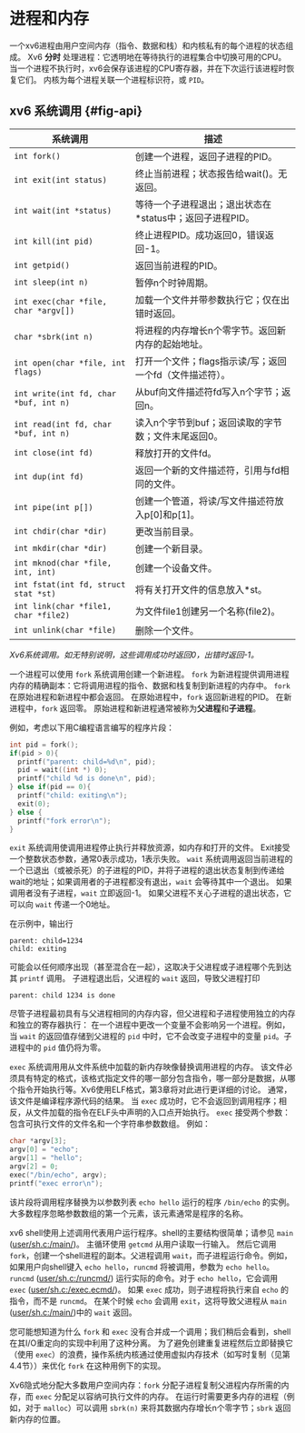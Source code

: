 # 进程和内存

一个xv6进程由用户空间内存（指令、数据和栈）和内核私有的每个进程的状态组成。
Xv6 **分时** 处理进程：它透明地在等待执行的进程集合中切换可用的CPU。
当一个进程不执行时，xv6会保存该进程的CPU寄存器，并在下次运行该进程时恢复它们。
内核为每个进程关联一个进程标识符，或 `PID`。

## xv6 系统调用 {#fig-api}

| 系统调用 | 描述 |
| --- | --- |
| `int fork()` | 创建一个进程，返回子进程的PID。 |
| `int exit(int status)` | 终止当前进程；状态报告给wait()。无返回。 |
| `int wait(int *status)` | 等待一个子进程退出；退出状态在*status中；返回子进程PID。 |
| `int kill(int pid)` | 终止进程PID。成功返回0，错误返回-1。 |
| `int getpid()` | 返回当前进程的PID。 |
| `int sleep(int n)` | 暂停n个时钟周期。 |
| `int exec(char *file, char *argv[])` | 加载一个文件并带参数执行它；仅在出错时返回。 |
| `char *sbrk(int n)` | 将进程的内存增长n个零字节。返回新内存的起始地址。 |
| `int open(char *file, int flags)` | 打开一个文件；flags指示读/写；返回一个fd（文件描述符）。 |
| `int write(int fd, char *buf, int n)` | 从buf向文件描述符fd写入n个字节；返回n。 |
| `int read(int fd, char *buf, int n)` | 读入n个字节到buf；返回读取的字节数；文件末尾返回0。 |
| `int close(int fd)` | 释放打开的文件fd。 |
| `int dup(int fd)` | 返回一个新的文件描述符，引用与fd相同的文件。|
| `int pipe(int p[])` | 创建一个管道，将读/写文件描述符放入p[0]和p[1]。 |
| `int chdir(char *dir)` | 更改当前目录。 |
| `int mkdir(char *dir)` | 创建一个新目录。 |
| `int mknod(char *file, int, int)` | 创建一个设备文件。 |
| `int fstat(int fd, struct stat *st)` | 将有关打开文件的信息放入*st。 |
| `int link(char *file1, char *file2)` | 为文件file1创建另一个名称(file2)。 |
| `int unlink(char *file)` | 删除一个文件。 |

*Xv6系统调用。如无特别说明，这些调用成功时返回0，出错时返回-1。*

一个进程可以使用 `fork` 系统调用创建一个新进程。
`fork` 为新进程提供调用进程内存的精确副本：它将调用进程的指令、数据和栈复制到新进程的内存中。
`fork` 在原始进程和新进程中都会返回。
在原始进程中，`fork` 返回新进程的PID。
在新进程中，`fork` 返回零。
原始进程和新进程通常被称为**父进程**和**子进程**。

例如，考虑以下用C编程语言编写的程序片段：

```c
int pid = fork();
if(pid > 0){
  printf("parent: child=%d\n", pid);
  pid = wait((int *) 0);
  printf("child %d is done\n", pid);
} else if(pid == 0){
  printf("child: exiting\n");
  exit(0);
} else {
  printf("fork error\n");
}
```

`exit` 系统调用使调用进程停止执行并释放资源，如内存和打开的文件。
Exit接受一个整数状态参数，通常0表示成功，1表示失败。
`wait` 系统调用返回当前进程的一个已退出（或被杀死）的子进程的PID，并将子进程的退出状态复制到传递给wait的地址；如果调用者的子进程都没有退出，`wait` 会等待其中一个退出。
如果调用者没有子进程，`wait` 立即返回-1。
如果父进程不关心子进程的退出状态，它可以向 `wait` 传递一个0地址。

在示例中，输出行
```
parent: child=1234
child: exiting
```
可能会以任何顺序出现（甚至混合在一起），这取决于父进程或子进程哪个先到达其 `printf` 调用。
子进程退出后，父进程的 `wait` 返回，导致父进程打印
```
parent: child 1234 is done
```
尽管子进程最初具有与父进程相同的内存内容，但父进程和子进程使用独立的内存和独立的寄存器执行：
在一个进程中更改一个变量不会影响另一个进程。例如，当 `wait` 的返回值存储到父进程的 `pid` 中时，它不会改变子进程中的变量 `pid`。子进程中的 `pid` 值仍将为零。

`exec` 系统调用用从文件系统中加载的新内存映像替换调用进程的内存。
该文件必须具有特定的格式，该格式指定文件的哪一部分包含指令，哪一部分是数据，从哪个指令开始执行等。Xv6使用ELF格式，第3章将对此进行更详细的讨论。
通常，该文件是编译程序源代码的结果。
当 `exec` 成功时，它不会返回到调用程序；相反，从文件加载的指令在ELF头中声明的入口点开始执行。
`exec` 接受两个参数：包含可执行文件的文件名和一个字符串参数数组。
例如：
```c
char *argv[3];
argv[0] = "echo";
argv[1] = "hello";
argv[2] = 0;
exec("/bin/echo", argv);
printf("exec error\n");
```
该片段将调用程序替换为以参数列表 `echo hello` 运行的程序 `/bin/echo` 的实例。
大多数程序忽略参数数组的第一个元素，该元素通常是程序的名称。

xv6 shell使用上述调用代表用户运行程序。shell的主要结构很简单；请参见 `main` ([user/sh.c:/main/](https://github.com/mit-pdos/xv6-riscv/blob/riscv/user/sh.c))。
主循环使用 `getcmd` 从用户读取一行输入。
然后它调用 `fork`，创建一个shell进程的副本。父进程调用 `wait`，而子进程运行命令。例如，如果用户向shell键入 `echo hello`，`runcmd` 将被调用，参数为 `echo hello`。
`runcmd` ([user/sh.c:/runcmd/](https://github.com/mit-pdos/xv6-riscv/blob/riscv/user/sh.c)) 运行实际的命令。对于 `echo hello`，它会调用 `exec` ([user/sh.c:/exec.ecmd/](https://github.com/mit-pdos/xv6-riscv/blob/riscv/user/sh.c))。
如果 `exec` 成功，则子进程将执行来自 `echo` 的指令，而不是 `runcmd`。
在某个时候 `echo` 会调用 `exit`，这将导致父进程从 `main` ([user/sh.c:/main/](https://github.com/mit-pdos/xv6-riscv/blob/riscv/user/sh.c))中的 `wait` 返回。

您可能想知道为什么 `fork` 和 `exec` 没有合并成一个调用；我们稍后会看到，shell在其I/O重定向的实现中利用了这种分离。
为了避免创建重复进程然后立即替换它（使用 `exec`）的浪费，操作系统内核通过使用虚拟内存技术（如写时复制（见第4.4节））来优化 `fork` 在这种用例下的实现。

Xv6隐式地分配大多数用户空间内存：`fork` 分配子进程复制父进程内存所需的内存，而 `exec` 分配足以容纳可执行文件的内存。
在运行时需要更多内存的进程（例如，对于 `malloc`）可以调用 `sbrk(n)` 来将其数据内存增长n个零字节；`sbrk` 返回新内存的位置。